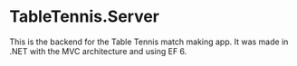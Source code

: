 # TableTennis.Server

This is the backend for the Table Tennis match making app. It was made in .NET with the MVC architecture and using EF 6.
